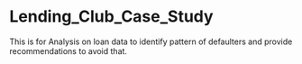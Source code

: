# Lending_Club_Case_Study
This is for Analysis on loan data to identify pattern of defaulters and provide recommendations to avoid that.

